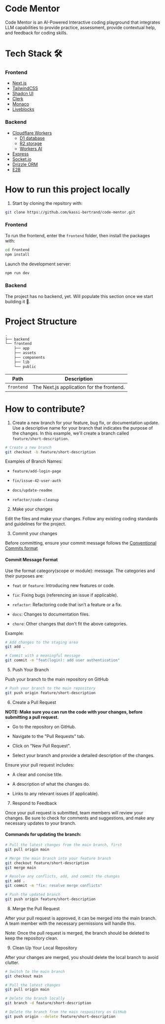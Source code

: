 # Code Mentor

Code Mentor is an AI-Powered Interactive coding playground that integrates LLM capabilities to provide practice, assessment, provide contextual help, and feedback for coding skills.

# Tech Stack 🛠️

### Frontend

- [Next.js](https://nextjs.org/)
- [TailwindCSS](https://tailwindcss.com/)
- [Shadcn UI](https://ui.shadcn.com/)
- [Clerk](https://clerk.com/)
- [Monaco](https://microsoft.github.io/monaco-editor/)
- [Liveblocks](https://liveblocks.io/)

### Backend

- [Cloudflare Workers](https://developers.cloudflare.com/workers/)
  - [D1 database](https://developers.cloudflare.com/d1/)
  - [R2 storage](https://developers.cloudflare.com/r2/)
  - [Workers AI](https://developers.cloudflare.com/workers-ai/)
- [Express](https://expressjs.com/)
- [Socket.io](https://socket.io/)
- [Drizzle ORM](https://orm.drizzle.team/)
- [E2B](https://e2b.dev/)

# How to run this project locally

1. Start by cloning the repsitory with:

```sh
git clone https://github.com/kassi-bertrand/code-mentor.git
```

### Frontend

To run the frontend, enter the `frontend` folder, then install the packages with:

```sh
cd frontend
npm install
```
Launch the development server:

```sh
npm run dev
```

### Backend

The project has no backend, yet. Will populate this section once we start building it 🤣.

# Project Structure

```txt
.
├── backend
└── frontend
    ├── app
    ├── assets
    ├── components
    ├── lib
    └── public
```
| Path               | Description                                                                |
| ------------------ | -------------------------------------------------------------------------- |
| `frontend`         | The Next.js application for the frontend.                                  |

# How to contribute?

1. Create a new branch for your feature, bug fix, or documentation update. Use a descriptive name for your branch that indicates the purpose of the changes. In this example, we'll create a branch called `feature/short-description`.

```sh
# Create a new branch
git checkout -b feature/short-description
```
Examples of Branch Names:

- `feature/add-login-page`

- `fix/issue-42-user-auth`

- `docs/update-readme`

- `refactor/code-cleanup`

2. Make your changes

Edit the files and make your changes. Follow any existing coding standards and guidelines for the project.

3. Commit your changes

Before committing, ensure your commit message follows the [Conventional Commits format](https://www.conventionalcommits.org/en/v1.0.0/)

#### Commit Message Format

Use the format category(scope or module): message. The categories and their purposes are:

- `feat` or `feature`: Introducing new features or code.

- `fix`: Fixing bugs (referencing an issue if applicable).

- `refactor`: Refactoring code that isn’t a feature or a fix.

- `docs`: Changes to documentation files.

- `chore`: Other changes that don't fit the above categories.

Example:

```sh
# Add changes to the staging area
git add .

# Commit with a meaningful message
git commit -m "feat(login): add user authentication"
```

5. Push Your Branch

Push your branch to the main repository on GitHub

```sh
# Push your branch to the main repository
git push origin feature/short-description
```

6. Create a Pull Request

**NOTE: Make sure you can run the code with your changes, before submitting a pull request.**

- Go to the repository on GitHub.

- Navigate to the "Pull Requests" tab.

- Click on "New Pull Request".

- Select your branch and provide a detailed description of the changes.

Ensure your pull request includes:

- A clear and concise title.

- A description of what the changes do.

- Links to any relevant issues (if applicable).

7. Respond to Feedback

Once your pull request is submitted, team members will review your changes. Be sure to check for comments and suggestions, and make any necessary updates to your branch.

#### Commands for updating the branch:

```sh
# Pull the latest changes from the main branch, first
git pull origin main

# Merge the main branch into your feature branch
git checkout feature/short-description
git merge main

# Resolve any conflicts, add, and commit the changes
git add .
git commit -m "fix: resolve merge conflicts"

# Push the updated branch
git push origin feature/short-description
```

8. Merge the Pull Request

After your pull request is approved, it can be merged into the main branch. A team member with the necessary permissions will handle this.

Note: Once the pull request is merged, the branch should be deleted to keep the repository clean.

9. Clean Up Your Local Repository

After your changes are merged, you should delete the local branch to avoid clutter.

```sh
# Switch to the main branch
git checkout main

# Pull the latest changes
git pull origin main

# Delete the branch locally
git branch -d feature/short-description

# Delete the branch from the main respository on GitHub
git push origin --delete feature/short-description
```
